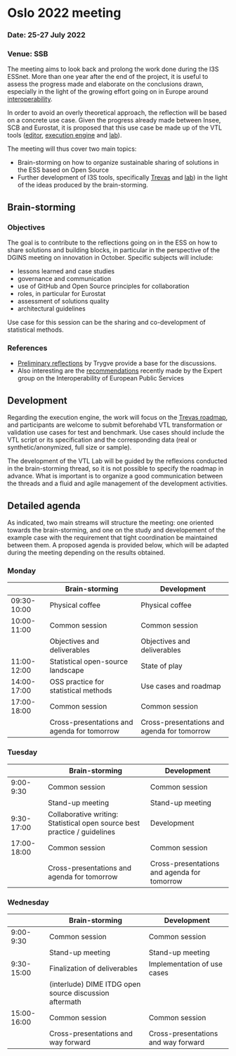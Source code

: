 # Oslo 2022 meeting

### Date: 25-27 July 2022
### Venue: SSB


The meeting aims to look back and prolong the work done during the I3S ESSnet. More than one year after the end of the project, it is useful to assess the progress made and elaborate on the conclusions drawn, especially in the light of the growing effort going on in Europe around [interoperability](https://joinup.ec.europa.eu/collection/interoperable-europe).

In order to avoid an overly theoretical approach, the reflection will be based on a concrete use case. Given the progress already made between Insee, SCB and Eurostat, it is proposed that this use case be made up of the VTL tools ([editor](https://github.com/eurostat/vtl-editor), [execution engine](https://github.com/InseeFr/Trevas) and [lab](https://github.com/InseeFrLab/VTL-Lab)).

The meeting will thus cover two main topics:

* Brain-storming on how to organize sustainable sharing of solutions in the ESS based on Open Source
* Further development of I3S tools, specifically [Trevas](https://github.com/InseeFr/Trevas) and [lab](https://github.com/InseeFrLab/VTL-Lab)) in the light of the ideas produced by the brain-storming.


## Brain-storming

### Objectives

The goal is to contribute to the reflections going on in the ESS on how to share solutions and building blocks, in particular in the perspective of the DGINS meeting on innovation in October. Specific subjects will include:

* lessons learned and case studies 
* governance and communication
* use of GitHub and Open Source principles for collaboration
* roles, in particular for Eurostat
* assessment of solutions quality
* architectural guidelines

Use case for this session can be the sharing and co-development of statistical methods.

### References

* [Preliminary reflections](../ssm/shared-statistical-methods.md) by Trygve provide a base for the discussions.
* Also interesting are the [recommendations](https://joinup.ec.europa.eu/collection/interoperable-europe/news/official-expert-recommendations-new-interoperability-policy) recently made by the Expert group on the Interoperability of European Public Services


## Development

Regarding the execution engine, the work will focus on the [Trevas roadmap](https://github.com/InseeFr/Trevas/milestone/4), and participants are welcome to submit beforehabd VTL transformation or validation use cases for test and benchmark. Use cases should include the VTL script or its specification and the corresponding data (real or synthetic/anonymized, full size or sample).

The development of the VTL Lab will be guided by the reflexions conducted in the brain-storming thread, so it is not possible to specify the roadmap in advance. What is important is to organize a good communication between the threads and a fluid and agile management of the development activities.


## Detailed agenda

As indicated, two main streams will structure the meeting: one oriented towards the brain-storming, and one on the study and developement of the example case with the requirement that tight coordination be maintained between them. A proposed agenda is provided below, which will be adapted during the meeting depending on the results obtained.

### Monday

|   | Brain-storming | Development |
|---|---|---|
| 09:30-10:00 | Physical coffee | Physical coffee |
| 10:00-11:00 | Common session | Common session |
|   | Objectives and deliverables | Objectives and deliverables |
| 11:00-12:00  | Statistical open-source landscape | State of play |
| 14:00-17:00  | OSS practice for statistical methods | Use cases and roadmap |
| 17:00-18:00 | Common session | Common session |
|   | Cross-presentations and agenda for tomorrow | Cross-presentations and agenda for tomorrow |


### Tuesday

|   | Brain-storming | Development |
|---|---|---|
| 9:00-9:30 | Common session | Common session |
|   | Stand-up meeting | Stand-up meeting |
| 9:30-17:00  | Collaborative writing: Statistical open source best practice / guidelines | Development |
| 17:00-18:00 | Common session | Common session |
|   | Cross-presentations and agenda for tomorrow | Cross-presentations and agenda for tomorrow |



### Wednesday

|   | Brain-storming | Development |
|---|---|---|
| 9:00-9:30 | Common session | Common session |
|   | Stand-up meeting | Stand-up meeting |
| 9:30-15:00  | Finalization of deliverables | Implementation of use cases |
|   | (interlude) DIME ITDG open source discussion aftermath | |
| 15:00-16:00 | Common session | Common session |
|   | Cross-presentations and way forward | Cross-presentations and way forward |
